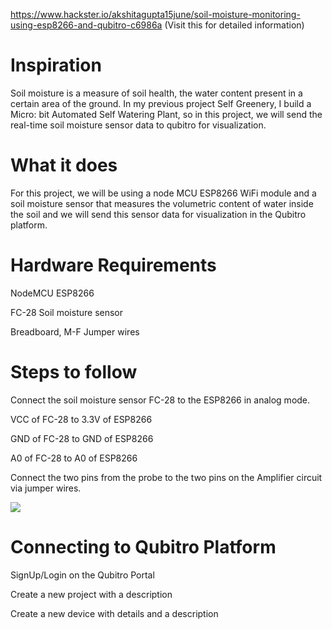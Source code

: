 
https://www.hackster.io/akshitagupta15june/soil-moisture-monitoring-using-esp8266-and-qubitro-c6986a (Visit this for detailed information)

# Inspiration

Soil moisture is a measure of soil health, the water content present in a certain area of the ground. In my previous project Self Greenery, I build a Micro: bit Automated Self Watering Plant, so in this project, we will send the real-time soil moisture sensor data to qubitro for visualization.

# What it does

For this project, we will be using a node MCU ESP8266 WiFi module and a soil moisture sensor that measures the volumetric content of water inside the soil and we will send this sensor data for visualization in the Qubitro platform.

# Hardware Requirements

NodeMCU ESP8266

FC-28 Soil moisture sensor

Breadboard, M-F Jumper wires

# Steps to follow 

Connect the soil moisture sensor FC-28 to the ESP8266 in analog mode.

VCC of FC-28 to 3.3V of ESP8266

GND of FC-28 to GND of ESP8266

A0 of FC-28 to A0 of ESP8266

Connect the two pins from the probe to the two pins on the Amplifier circuit via jumper wires.

<img src="https://github.com/akshitagupta15june/Qubitro-soil-health-monitoring/blob/main/Images/data-chart.png">

# Connecting to Qubitro Platform

SignUp/Login on the Qubitro Portal

Create a new project with a description

Create a new device with details and a description

